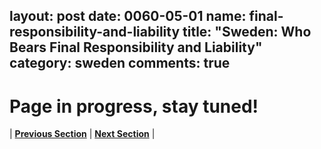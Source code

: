 
layout: post
date: 0060-05-01
name: final-responsibility-and-liability
title: "Sweden: Who Bears Final Responsibility and Liability"
category: sweden
comments: true
---

# Page in progress, stay tuned!


| **[Previous Section]( https://neo-project.github.io/global-blockchain-compliance-hub//sweden/sweden-privacy-and-data-protection.html)** | **[Next Section]( https://neo-project.github.io/global-blockchain-compliance-hub//sweden/sweden-smart-contracts.html)** |
